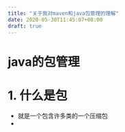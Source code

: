 ```yaml
---
title: "关于我对maven和java包管理的理解"
date: 2020-05-30T11:45:07+08:00
draft: true
---
```


# java的包管理

# 1. 什么是包

* 就是一个包含许多类的一个压缩包
* 